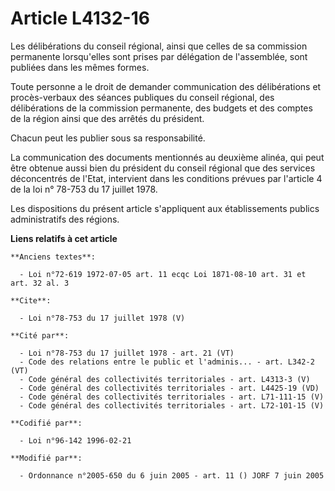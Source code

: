 # Article L4132-16

Les délibérations du conseil régional, ainsi que celles de sa commission permanente lorsqu'elles sont prises par délégation
de l'assemblée, sont publiées dans les mêmes formes. 

Toute personne a le droit de demander communication des délibérations et procès-verbaux des séances publiques du conseil
régional, des délibérations de la commission permanente, des budgets et des comptes de la région ainsi que des arrêtés du
président. 

Chacun peut les publier sous sa responsabilité. 

La communication des documents mentionnés au deuxième alinéa, qui peut être obtenue aussi bien du président du conseil
régional que des services déconcentrés de l'Etat, intervient dans les conditions prévues par l'article 4 de la loi n° 78-753
du 17 juillet 1978. 

Les dispositions du présent article s'appliquent aux établissements publics administratifs des régions.

**Liens relatifs à cet article**

	**Anciens textes**:

	  - Loi n°72-619 1972-07-05 art. 11 ecqc Loi 1871-08-10 art. 31 et art. 32 al. 3

	**Cite**:

	  - Loi n°78-753 du 17 juillet 1978 (V)

	**Cité par**:

	  - Loi n°78-753 du 17 juillet 1978 - art. 21 (VT)
	  - Code des relations entre le public et l'adminis... - art. L342-2 (VT)
	  - Code général des collectivités territoriales - art. L4313-3 (V)
	  - Code général des collectivités territoriales - art. L4425-19 (VD)
	  - Code général des collectivités territoriales - art. L71-111-15 (V)
	  - Code général des collectivités territoriales - art. L72-101-15 (V)

	**Codifié par**:

	  - Loi n°96-142 1996-02-21

	**Modifié par**:

	  - Ordonnance n°2005-650 du 6 juin 2005 - art. 11 () JORF 7 juin 2005
